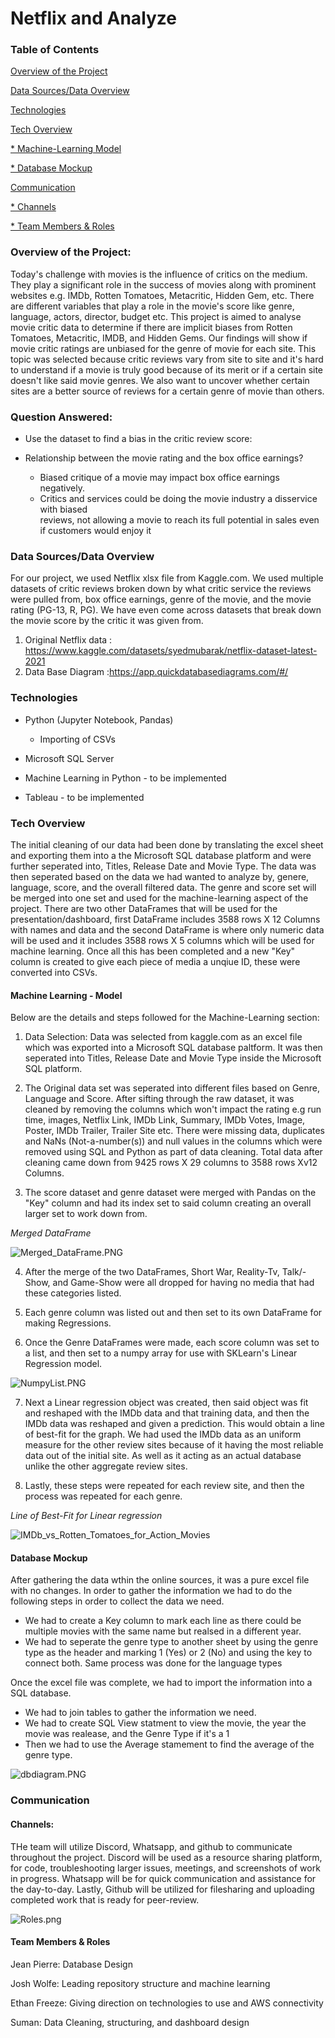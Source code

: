 # Netflix and Analyze

### Table of Contents 

<a href="#overview">Overview of the Project</a>

<a href="#data-sources">Data Sources/Data Overview</a>

<a href="#technologies">Technologies</a>

<a href="#th-overview">Tech Overview</a>

<a href="#machine-learning">* Machine-Learning Model</a>

<a href="#database-mockup">* Database Mockup</a>

<a href="#communication">Communication</a>

<a href="#channels">* Channels</a>

<a href="#team-members">* Team Members & Roles</a>


<h3 id="overview">Overview of the Project:</h3>
Today's challenge with movies is the influence of critics on the medium. They play a significant role in the success of movies along with prominent websites e.g. IMDb, Rotten Tomatoes, Metacritic, Hidden Gem, etc. There are different variables that play a role in the movie's score like genre, language, actors, director, budget etc. This project is aimed to analyse movie critic data to determine if there are implicit biases from Rotten Tomatoes, Metacritic, IMDB, and Hidden Gems. 
Our findings will show if movie critic ratings are unbiased for the genre of movie for each site. This topic was selected because critic reviews vary from site to site and it's hard to understand if a movie is truly good because of its merit or if a certain site doesn't like said movie genres. We also want to uncover whether certain sites are a better source of reviews for a certain genre of movie than others. 

### Question Answered:
* Use the dataset to find a bias in the critic review score:

* Relationship between the movie rating and the box office earnings?
    * Biased critique of a movie may impact box office earnings negatively.
    * Critics and services could be doing the movie industry a disservice with biased           
        reviews, not allowing a movie to reach its full potential in sales even if customers would enjoy it

<h3 id="data-sources">Data Sources/Data Overview</h3>
For our project, we used Netflix xlsx file  from Kaggle.com. We used multiple datasets of critic reviews broken down by what critic service the reviews were pulled from, box office earnings, genre of the movie, 
and the movie rating (PG-13, R, PG). We have even come across datasets that break down the movie score by the critic it was given from.

1. Original Netflix data : https://www.kaggle.com/datasets/syedmubarak/netflix-dataset-latest-2021
2. Data Base Diagram :https://app.quickdatabasediagrams.com/#/



<h3 id="technologies">Technologies</h3>

* Python (Jupyter Notebook, Pandas)
	* Importing of CSVs	

* Microsoft SQL Server

* Machine Learning in Python - to be implemented

* Tableau - to be implemented

<h3 id="th-overview">Tech Overview</h3>

The initial cleaning of our data had been done by translating the excel sheet and exporting them into a the Microsoft SQL database platform and were further seperated into, Titles, Release Date and Movie Type. The data was then seperated based on the data we had wanted to analyze by, genere, language, score, and the overall filtered data. The genre and score set will be merged into one set and used for the machine-learning aspect of the project. There are two other DataFrames that will be used for the presentation/dashboard, first DataFrame includes 3588 rows X 12 Columns with names and data and the second DataFrame is where only numeric data will be used and it includes 3588 rows X 5 columns which will be used for machine learning. Once all this has been completed and a new "Key" column is created to give each piece of media a unqiue ID, these were converted into CSVs.

<h4 id="machine-learning">Machine Learning - Model</h4>

Below are the details and steps followed for the Machine-Learning section:

1. Data Selection: Data was selected from kaggle.com as an excel file which was exported into a Microsoft SQL database paltform. It was then seperated into Titles, Release Date and Movie Type inside the Microsoft SQL platform. 
 
2. The Original data set was seperated into different files based on Genre, Language and Score. After sifting through the raw dataset, it was cleaned by removing the columns which won't impact the rating e.g run time, images, Netflix Link, IMDb Link, Summary, IMDb Votes, Image, Poster, IMDb Trailer, Trailer Site etc. There were missing data, duplicates and NaNs (Not-a-number(s)) and null values in the columns which were removed using SQL and Python as part of data cleaning. Total data after cleaning came down from 9425 rows X 29 columns to 3588 rows Xv12 Columns.
      
3. The score dataset and genre dataset were merged with Pandas on the "Key" column and had its index set to said column creating an overall larger set to work down from.

*Merged DataFrame*

![Merged_DataFrame.PNG](https://github.com/Cyber-Wolfe/Netflix_and_Analyze/blob/main/Resources/Merged_DataFrame.PNG)

4. After the merge of the two DataFrames, Short War, Reality-Tv, Talk/-Show, and Game-Show were all dropped for having no media that had these categories listed.

5. Each genre column was listed out and then set to its own DataFrame for making Regressions.

6. Once the Genre DataFrames were made, each score column was set to a list, and then set to a numpy array for use with SKLearn's Linear Regression model.

![NumpyList.PNG](https://github.com/Cyber-Wolfe/Netflix_and_Analyze/blob/main/Resources/NumpyList.PNG)

7. Next a Linear regression object was created, then said object was fit and reshaped with the IMDb data and that training data, and then the IMDb data was reshaped and given a prediction. This would obtain a line of best-fit for the graph. We had used the IMDb data as an uniform measure for the other review sites because of it having the most reliable data out of the initial site. As well as it acting as an actual database unlike the other aggregate review sites. 

8. Lastly, these steps were repeated for each review site, and then the process was repeated for each genre.

*Line of Best-Fit for Linear regression*

![IMDb_vs_Rotten_Tomatoes_for_Action_Movies](https://github.com/Cyber-Wolfe/Netflix_and_Analyze/blob/main/Resources/IMDb_vs_Rotten_Tomatoes_for_Action_Movies.png)

 
<h4 id="database-mockup">Database Mockup</h4>

After gathering the data wthin the online sources, it was a pure excel file with no changes. In order to gather the information we had to do the following steps in order to collect the data we need.

* We had to create a Key column to mark each line as there could be multiple movies with the same name but realsed in a different year.
* We had to seperate the genre type to another sheet by using the genre type as the header and marking 1 (Yes) or 2 (No) and using the key to connect both. Same process was done for the language types

Once the excel file was complete, we had to import the information into a SQL database. 

* We had to join tables to gather the information we need.
* We had to create SQL View statment to view the movie, the year the movie was realease, and the Genre Type if it's a 1
* Then we had to use the Average stamement to find the average of the genre type.

![dbdiagram.PNG](https://github.com/Cyber-Wolfe/Netflix_and_Analyze/blob/main/Resources/dbdiagram.PNG)


<h3 id="communication">Communication</h3>

<h4 id="channels">Channels:</h4>

THe team will utilize Discord, Whatsapp, and github to communicate throughout the project. Discord will be used as a resource sharing platform, for code, troubleshooting larger issues, meetings, and screenshots of work in progress. Whatsapp will be for quick communication and assistance for the day-to-day. Lastly, Github will be utilized for filesharing and uploading completed work that is ready for peer-review.

![Roles.png](https://github.com/Cyber-Wolfe/Netflix_and_Analyze/blob/main/Resources/Roles.PNG)

<h4 id="team-members">Team Members & Roles</h4> 

Jean Pierre: Database Design

Josh Wolfe: Leading repository structure and machine learning

Ethan Freeze: Giving direction on technologies to use and AWS connectivity

Suman:  Data Cleaning, structuring, and dashboard design
